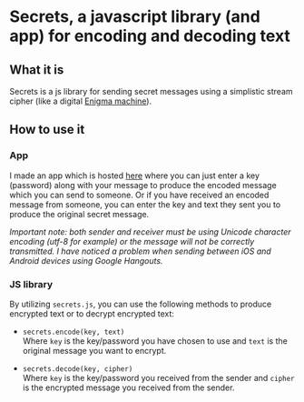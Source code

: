 # Secrets, a javascript library (and app) for encoding and decoding text

## What it is

Secrets is a js library for sending secret messages using a simplistic stream cipher (like a digital [Enigma machine](https://en.wikipedia.org/wiki/Enigma_machine)).

## How to use it

### App

I made an app which is hosted  [here](//jsejcksn.github.io/secrets) where you can just enter a key (password) along with your message to produce the encoded message which you can send to someone. Or if you have received an encoded message from someone, you can enter the key and text they sent you to produce the original secret message.

*Important note: both sender and receiver must be using Unicode character encoding (utf-8 for example) or the message will not be correctly transmitted. I have noticed a problem when sending between iOS and Android devices using Google Hangouts.*

### JS library

By utilizing `secrets.js`, you can use the following methods to produce encrypted text or to decrypt encrypted text:

  - `secrets.encode(key, text)`  
  Where `key` is the key/password you have chosen to use and `text` is the original message you want to encrypt.

  - `secrets.decode(key, cipher)`  
  Where `key` is the key/password you received from the sender and `cipher` is the encrypted message you received from the sender.
